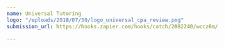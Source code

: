 ```yaml
---
name: Universal Tutoring
logo: "/uploads/2018/07/30/logo_universal_cpa_review.png"
submission_url: https://hooks.zapier.com/hooks/catch/2082240/wccz6m/

---
```

